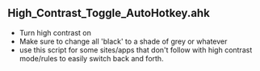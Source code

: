 ## High_Contrast_Toggle_AutoHotkey.ahk 

- Turn high contrast on
 - Make sure to change all 'black' to a shade of grey or whatever
 - use this script for some sites/apps that don't follow with high
   contrast mode/rules to easily switch back and forth.
